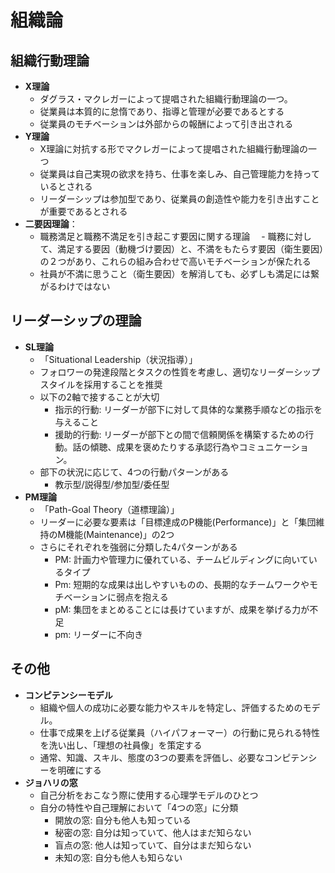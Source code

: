 # 組織論

## 組織行動理論

- **X理論**
  - ダグラス・マクレガーによって提唱された組織行動理論の一つ。
  - 従業員は本質的に怠惰であり、指導と管理が必要であるとする
  - 従業員のモチベーションは外部からの報酬によって引き出される
- **Y理論**
  - X理論に対抗する形でマクレガーによって提唱された組織行動理論の一つ
  - 従業員は自己実現の欲求を持ち、仕事を楽しみ、自己管理能力を持っているとされる
  - リーダーシップは参加型であり、従業員の創造性や能力を引き出すことが重要であるとされる
- **二要因理論**：
  - 職務満足と職務不満足を引き起こす要因に関する理論
　- 職務に対して、満足する要因（動機づけ要因）と、不満をもたらす要因（衛生要因）の２つがあり、これらの組み合わせで高いモチベーションが保たれる
  - 社員が不満に思うこと（衛生要因）を解消しても、必ずしも満足には繋がるわけではない

## リーダーシップの理論

- **SL理論**
  - 「Situational Leadership（状況指導）」
  - フォロワーの発達段階とタスクの性質を考慮し、適切なリーダーシップスタイルを採用することを推奨
  - 以下の2軸で接することが大切
    - 指示的行動: リーダーが部下に対して具体的な業務手順などの指示を与えること
    - 援助的行動: リーダーが部下との間で信頼関係を構築するための行動。話の傾聴、成果を褒めたりする承認行為やコミュニケーション。
  - 部下の状況に応じて、4つの行動パターンがある
    - 教示型/説得型/参加型/委任型
- **PM理論**
  - 「Path-Goal Theory（道標理論）」
  - リーダーに必要な要素は「目標達成のP機能(Performance)」と「集団維持のM機能(Maintenance)」の2つ
  - さらにそれぞれを強弱に分類した4パターンがある
    - PM: 計画力や管理力に優れている、チームビルディングに向いているタイプ
    - Pm: 短期的な成果は出しやすいものの、長期的なチームワークやモチベーションに弱点を抱える
    - pM: 集団をまとめることには長けていますが、成果を挙げる力が不足
    - pm: リーダーに不向き

## その他

- **コンピテンシーモデル**
  - 組織や個人の成功に必要な能力やスキルを特定し、評価するためのモデル。
  - 仕事で成果を上げる従業員（ハイパフォーマー）の行動に見られる特性を洗い出し、「理想の社員像」を策定する
  - 通常、知識、スキル、態度の3つの要素を評価し、必要なコンピテンシーを明確にする
- **ジョハリの窓**
  - 自己分析をおこなう際に使用する心理学モデルのひとつ
  - 自分の特性や自己理解において「4つの窓」に分類
    - 開放の窓: 自分も他人も知っている
    - 秘密の窓: 自分は知っていて、他人はまだ知らない
    - 盲点の窓: 他人は知っていて、自分はまだ知らない
    - 未知の窓: 自分も他人も知らない
